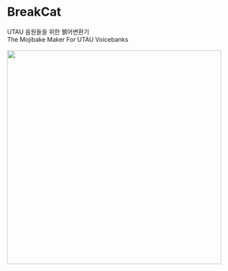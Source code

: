 # BreakCat
UTAU 음원들을 위한 뷁어변환기 <br>
The Mojibake Maker For UTAU Voicebanks <br>
&nbsp;<br>
<img src=https://github.com/EX3exp/BreakCat/assets/100339835/3d69d332-14de-4980-87e9-fd09ba559ade width=500px>
